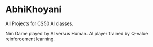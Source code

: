 # AbhiKhoyani

All Projects for CS50 AI classes.

Nim Game played by AI versus Human.
AI player trained by Q-value reinforcement learning.
